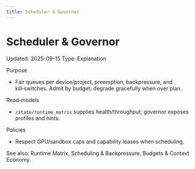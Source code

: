 ```yaml
---
title: Scheduler & Governor
---
```


# Scheduler & Governor
Updated: 2025-09-15
Type: Explanation

Purpose
- Fair queues per device/project, preemption, backpressure, and kill‑switches. Admit by budget; degrade gracefully when over plan.

Read‑models
- `/state/runtime_matrix` supplies health/throughput; governor exposes profiles and hints.

Policies
- Respect GPU/sandbox caps and capability leases when scheduling.

See also: Runtime Matrix, Scheduling & Backpressure, Budgets & Context Economy.

